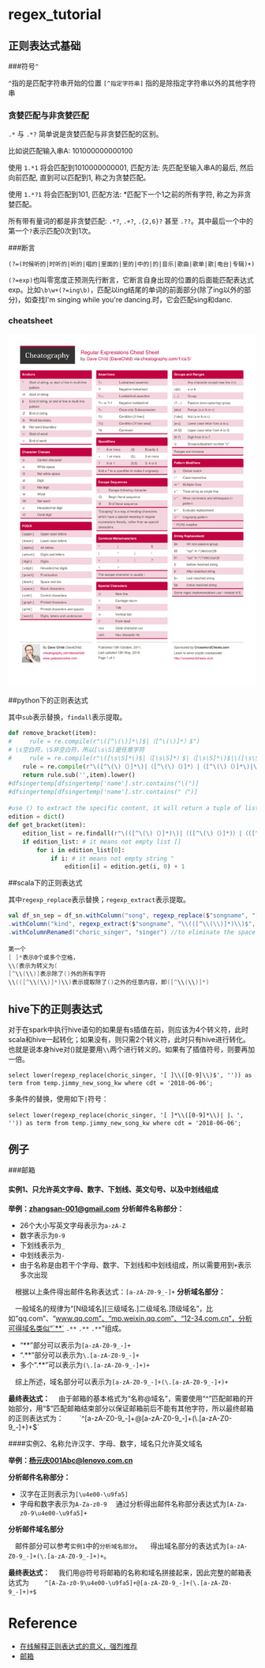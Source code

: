 # regex_tutorial

## 正则表达式基础

###符号`^`

`^`指的是匹配字符串开始的位置
`[^指定字符串]` 指的是除指定字符串以外的其他字符串

### 贪婪匹配与非贪婪匹配

`.*` 与 `.*?`
简单说是贪婪匹配与非贪婪匹配的区别。

比如说匹配输入串A: 101000000000100

使用 `1.*1` 将会匹配到1010000000001, 匹配方法: 先匹配至输入串A的最后, 然后向前匹配, 直到可以匹配到1, 称之为贪婪匹配。

使用 `1.*?1` 将会匹配到101, 匹配方法: *匹配下一个1之前的所有字符, 称之为非贪婪匹配。

所有带有量词的都是非贪婪匹配: `.*?`, `.+?`, `.{2,6}?` 甚至 `.??`。其中最后一个中的第一个`?`表示匹配0次到1次。

###断言

`(?=(时候听的|时听的|听的|唱的|里面的|里的|中的|的|音乐|歌曲|歌单|歌|电台|专辑)+)`

`(?=exp)`也叫零宽度正预测先行断言，它断言自身出现的位置的后面能匹配表达式exp。比如`\b\w+(?=ing\b)`，匹配以ing结尾的单词的前面部分(除了ing以外的部分)，如查找I'm singing while you're dancing.时，它会匹配sing和danc.

### cheatsheet

![](picture/cheat_sheet.png)

##python下的正则表达式

其中`sub`表示替换，`findall`表示提取。

```python
def remove_bracket(item):
#     rule = re.compile(r"\([^\(\)]*\)$|（[^\(\)]*）$")
# \s空白符，\S非空白符，所以[\s\S]是任意字符
#     rule = re.compile(r"\([\s\S]*\)$|（[\s\S]*）$|（[\s\S]*\)$|\([\s\S]*）$")
    rule = re.compile(r"\([^\(\)（）]*\)|（[^\(\)（）]*）|（[^\(\)（）]*\)|\([^\(\)（）]*）")
    return rule.sub('',item).lower()
#dfsingertemp[dfsingertemp['name'].str.contains("\(")]
#dfsingertemp[dfsingertemp['name'].str.contains("（")]

#use () to extract the specific content, it will return a tuple of list
edition = dict()
def get_bracket(item):
    edition_list = re.findall(r"\(([^\(\)（）]*)\)|（([^\(\)（）]*)）|（([^\(\)（）]*)\)|\(([^\(\)（）]*)）", item)
    if edition_list: # it means not empty list []
        for i in edition_list[0]:
            if i: # it means not empty string "
                edition[i] = edition.get(i, 0) + 1
```



##scala下的正则表达式

其中`regexp_replace`表示替换；`regexp_extract`表示提取。

```scala
val df_sn_sep = df_sn.withColumn("song", regexp_replace($"songname", "[ ]*\\([^\\(\\)]*\\)$", ""))
.withColumn("kind", regexp_extract($"songname", "\\(([^\\(\\)]*)\\)$", 1))
.withColumnRenamed("choric_singer", "singer") //to eliminate the space effect

第一个
[ ]*表示0个或多个空格，
\\(表示为转义为(
[^\\(\\)]表示除了()外的所有字符
\\(([^\\(\\)]*)\\)表示提取除了()之外的任意内容，即([^\\(\\)]*)
```





## hive下的正则表达式

对于在spark中执行hive语句的如果是有s插值在前，则应该为4个转义符，此时scala和hive一起转化；如果没有，则只需2个转义符，此时只有hive进行转化。
也就是说本身hive对()就是要用`\\`两个进行转义的。如果有了插值符号，则要再加一倍。

```hive
select lower(regexp_replace(choric_singer, '[ ]\\([0-9]\\)$', '')) as term from temp.jimmy_new_song_kw where cdt = '2018-06-06';
```

多条件的替换，使用如下`|`符号：
```hive
select lower(regexp_replace(choric_singer, '[ ]*\\([0-9]*\\)| |、', '')) as term from temp.jimmy_new_song_kw where cdt = '2018-06-06';
```

## 例子
###邮箱

#### 实例1、只允许英文字母、数字、下划线、英文句号、以及中划线组成

**举例：zhangsan-001@gmail.com** 
**分析邮件名称部分：**

- 26个大小写英文字母表示为`a-zA-Z`
- 数字表示为`0-9`
- 下划线表示为`_`
- 中划线表示为`-`
- 由于名称是由若干个字母、数字、下划线和中划线组成，所以需要用到`+`表示多次出现

 根据以上条件得出邮件名称表达式：`[a-zA-Z0-9_-]+` 
**分析域名部分：**

 一般域名的规律为“[N级域名][三级域名.]二级域名.顶级域名”，比如“qq.com”、“www.qq.com”、“mp.weixin.qq.com”、“12-34.com.cn”，分析可得域名类似“`**` `.**`  `.**` `.**`”组成。

- “**”部分可以表示为`[a-zA-Z0-9_-]+`
- “.**”部分可以表示为`\.[a-zA-Z0-9_-]+`
- 多个“.**”可以表示为`(\.[a-zA-Z0-9_-]+)+`

 综上所述，域名部分可以表示为`[a-zA-Z0-9_-]+(\.[a-zA-Z0-9_-]+)+`

**最终表达式：** 
 由于邮箱的基本格式为“名称@域名”，需要使用“^”匹配邮箱的开始部分，用“$”匹配邮箱结束部分以保证邮箱前后不能有其他字符，所以最终邮箱的正则表达式为： 
  `^[a-zA-Z0-9_-]+@[a-zA-Z0-9_-]+(\.[a-zA-Z0-9_-]+)+$`

 

####实例2、名称允许汉字、字母、数字，域名只允许英文域名

**举例：杨元庆001Abc@lenovo.com.cn**

**分析邮件名称部分：**

- 汉字在正则表示为`[\u4e00-\u9fa5]`
- 字母和数字表示为`A-Za-z0-9` 
   通过分析得出邮件名称部分表达式为`[A-Za-z0-9\u4e00-\u9fa5]+`

**分析邮件域名部分**

 邮件部分可以参考`实例1`中的`分析域名部分`。 
 得出域名部分的表达式为`[a-zA-Z0-9_-]+(\.[a-zA-Z0-9_-]+)+`。

**最终表达式：** 
 我们用@符号将邮箱的名称和域名拼接起来，因此完整的邮箱表达式为 
  `^[A-Za-z0-9\u4e00-\u9fa5]+@[a-zA-Z0-9_-]+(\.[a-zA-Z0-9_-]+)+$`

# Reference

- [在线解释正则表达式的意义，强烈推荐](https://regex101.com/#python)
- [邮箱](https://www.cnblogs.com/chengdabelief/p/6683237.html )